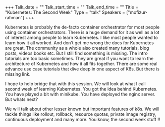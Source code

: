 +++
Talk_date = ""
Talk_start_time = ""
Talk_end_time = ""
Title = "Kubernetes: The Second Week"
Type = "talk"
Speakers = ["mofizur-rahman"]
+++

Kubernetes is probably the de-facto container orchestrator for most people using container orchestrators. There is a huge demand for it as well as a lot of interest among people to learn Kubernetes. I like most people wanted to learn how it all worked. And don’t get me wrong the docs for Kubernetes are great. The community as a whole also created many tutorials, blog posts, videos books etc. But I still find something is missing. The intro tutorials are too basic sometimes. They are great if you want to learn the architecture of Kubernetes and how it all fits together. There are some real advance use case tutorials that dive deep in one aspect of K8s. But there is missing link.

I hope to help bridge that with this session. We will look at what I call second week of learning Kubernetes. You got the idea behind Kubernetes. You have played a bit with minikube. You have deployed the nginx server. But whats next?

We will talk about other lesser known but important features of k8s. We will tackle things like rollout, rollback, resource quotas, private image registry, continuous deployment and many more. You know, the second week stuff !!
